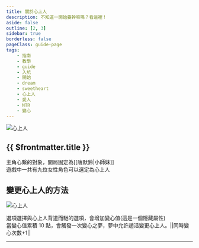 ```yaml
---
title: 關於心上人
description: 不知道一開始要幹嘛嗎？看這裡！
aside: false
outline: [2, 3]
sidebar: true
borderless: false
pageClass: guide-page
tags:
    - 指南
    - 教學
    - guide
    - 入坑
    - 開始
    - dream
    - sweetheart
    - 心上人
    - 愛人
    - NTR
    - 變心
---
```


<img class='guide-img' src='/images/guide/dream-sweetheart.jpg' alt='心上人'>

## {{ $frontmatter.title }}

主角心繫的對象，開局固定為[[唐默鈴|小師妹]]  
遊戲中一共有九位女性角色可以選定為心上人

## 變更心上人的方法

<img class='guide-img' src='/images/guide/ntr.jpg' alt='心上人'>

<br>

選項選擇與心上人背道而馳的選項，會增加變心值(這是一個隱藏屬性)  
當變心值累積 10 點，會觸發一次變心之夢，夢中允許趙活變更心上人。<MarkdownWrapper>||同時變心次數+1||</MarkdownWrapper>

---

<!--@include: @/people/dream-sweetheart.md-->
